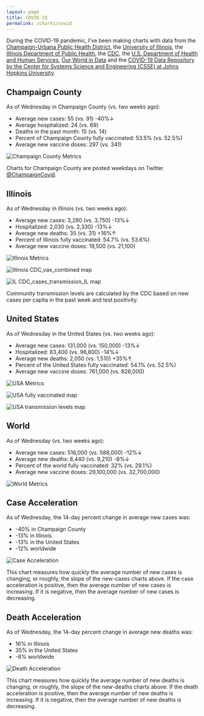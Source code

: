 ```yaml
---
layout: page
title: COVID-19
permalink: /charts/covid
---
```


During the COVID-19 pandemic, I've been making charts with data from the [Champaign-Urbana Public Health District](https://www.c-uphd.org/champaign-urbana-illinois-coronavirus-information.html), the [University of Illinois](https://go.illinois.edu/COVIDTestingData), the [Illinois Department of Public Health](http://www.dph.illinois.gov/covid19), the [CDC](https://covid.cdc.gov/covid-data-tracker/), the [U.S. Department of Health and Human Services](https://healthdata.gov/Hospital/COVID-19-Reported-Patient-Impact-and-Hospital-Capa/anag-cw7u), [Our World in Data](https://github.com/owid/covid-19-data/tree/master/public/data) and the [COVID-19 Data Repository by the Center for Systems Science and Engineering (CSSE) at Johns Hopkins University](https://github.com/CSSEGISandData/COVID-19).

## Champaign County

As of Wednesday in Champaign County (vs. two weeks ago):
  
- Average new cases: 55 (vs. 91) -40%↓
- Average hospitalized: 24 (vs. 69) 
- Deaths in the past month: 15 (vs. 14)
- Percent of Champaign County fully vaccinated: 53.5% (vs. 52.5%)
- Average new vaccine doses: 297 (vs. 341)

![Champaign County Metrics](https://raw.githubusercontent.com/bzigterman/CUcovid/main/gh_action/Champaign_facet.png)

Charts for Champaign County are posted weekdays on Twitter [@ChampaignCovid](https://twitter.com/ChampaignCovid).

## Illinois

As of Wednesday in Illinois (vs. two weeks ago):
  
- Average new cases: 3,280 (vs. 3,750) -13%↓
- Hospitalized: 2,030 (vs. 2,330) -13%↓
- Average new deaths: 35 (vs. 31) +16%↑
- Percent of Illinois fully vaccinated: 54.7% (vs. 53.6%)
- Average new vaccine doses: 19,500 (vs. 21,100)

![Illinois Metrics](https://raw.githubusercontent.com/bzigterman/CUcovid/main/gh_action/IL_facet.png)

![Illinois CDC_vax_combined map](https://raw.githubusercontent.com/bzigterman/CUcovid/main/gh_action/IL_vax_combined.png)

![IL CDC_cases_transmission_IL map](https://raw.githubusercontent.com/bzigterman/CUcovid/main/gh_action/IL_cases_transmission.png)

Community transmission levels are calculated by the CDC based on new cases per capita in the past week and test positivity.

## United States

As of Wednesday in the United States (vs. two weeks ago):
  
- Average new cases: 131,000 (vs. 150,000) -13%↓
- Hospitalized: 83,400 (vs. 96,800) -14%↓
- Average new deaths: 2,050 (vs. 1,510) +35%↑
- Percent of the United States fully vaccinated: 54.1% (vs. 52.5%)
- Average new vaccine doses: 761,000 (vs. 826,000)

![USA Metrics](https://raw.githubusercontent.com/bzigterman/CUcovid/main/gh_action/US_facet.png)

![USA fully vaccinated map](https://raw.githubusercontent.com/bzigterman/CUcovid/main/gh_action/usa_vax_total.png)

![USA transmission levels map](https://raw.githubusercontent.com/bzigterman/CUcovid/main/gh_action/usa_transmission.png)

## World

As of Wednesday (vs. two weeks ago):
  
- Average new cases: 516,000 (vs. 588,000) -12%↓
- Average new deaths: 8,440 (vs. 9,210) -8%↓
- Percent of the world fully vaccinated: 32% (vs. 29.1%)
- Average new vaccine doses: 29,100,000 (vs. 32,700,000)

![World Metrics](https://raw.githubusercontent.com/bzigterman/CUcovid/main/gh_action/world_facet.png)

## Case Acceleration

As of Wednesday, the 14-day percent change in average new cases was:
  
- -40% in Champaign County
- -13% in Illinois
- -13% in the United States
- -12% worldwide

![Case Acceleration](https://raw.githubusercontent.com/bzigterman/CUcovid/main/gh_action/new_cases_change_facet.png)

This chart measures how quickly the average number of new cases is changing, or roughly, the slope of the new-cases charts above. If the case acceleration is positive, then the average number of new cases is increasing. If it is negative, then the average number of new cases is decreasing.

## Death Acceleration

As of Wednesday, the 14-day percent change in average new deaths was:
  
- 16% in Illinois
- 35% in the United States
- -8% worldwide

![Death Acceleration](https://raw.githubusercontent.com/bzigterman/CUcovid/main/gh_action/new_deaths_change_facet.png)

This chart measures how quickly the average number of new deaths is changing, or roughly, the slope of the new-deaths charts above. If the death acceleration is positive, then the average number of new deaths is increasing. If it is negative, then the average number of new deaths is decreasing.


